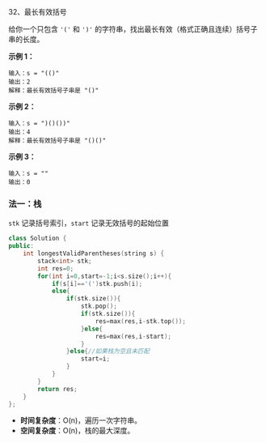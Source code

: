 32、最长有效括号

给你一个只包含 `'('` 和 `')'` 的字符串，找出最长有效（格式正确且连续）括号子串的长度。

 

**示例 1：**

```
输入：s = "(()"
输出：2
解释：最长有效括号子串是 "()"
```

**示例 2：**

```
输入：s = ")()())"
输出：4
解释：最长有效括号子串是 "()()"
```

**示例 3：**

```
输入：s = ""
输出：0
```



### 法一：栈

`stk` 记录括号索引，`start` 记录无效括号的起始位置

```cpp
class Solution {
public:
    int longestValidParentheses(string s) {
        stack<int> stk;
        int res=0;
        for(int i=0,start=-1;i<s.size();i++){
            if(s[i]=='(')stk.push(i);
            else{
                if(stk.size()){
                    stk.pop();
                    if(stk.size()){
                        res=max(res,i-stk.top());
                    }else{
                        res=max(res,i-start);
                    }
                }else{//如果栈为空且未匹配
                    start=i;
                }
            }
        }
        return res;
    }
};
```

- **时间复杂度**：O(n)，遍历一次字符串。
- **空间复杂度**：O(n)，栈的最大深度。